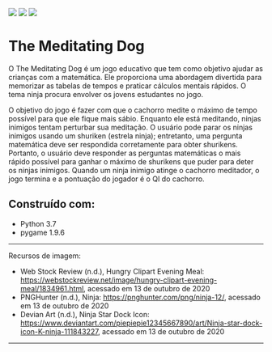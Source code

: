[![](https://img.shields.io/badge/author-Arthur--Ryan-orange)](https://github.com/skryvag) [![](https://img.shields.io/badge/python-3.7+-blue)](https://python.org) [![](https://img.shields.io/badge/contributions-welcome-brightgreen)](https://github.com/skryvag)

# The Meditating Dog

O The Meditating Dog é um jogo educativo que tem como objetivo ajudar as crianças com a matemática. Ele proporciona uma abordagem divertida para memorizar as tabelas de tempos e praticar cálculos mentais rápidos. O tema ninja procura envolver os jovens estudantes no jogo.

O objetivo do jogo é fazer com que o cachorro medite o máximo de tempo possível para que ele fique mais sábio. Enquanto ele está meditando, ninjas inimigos tentam perturbar sua meditação. O usuário pode parar os ninjas inimigos usando um shuriken (estrela ninja); entretanto, uma pergunta matemática deve ser respondida corretamente para obter shurikens. Portanto, o usuário deve responder as perguntas matemáticas o mais rápido possível para ganhar o máximo de shurikens que puder para deter os ninjas inimigos. Quando um ninja inimigo atinge o cachorro meditador, o jogo termina e a pontuação do jogador é o QI do cachorro.

## Construído com:
- Python 3.7
- pygame 1.9.6


---
Recursos de imagem:
- Web Stock Review (n.d.), Hungry Clipart Evening Meal: https://webstockreview.net/image/hungry-clipart-evening-meal/1834961.html, acessado em 13 de outubro de 2020
- PNGHunter (n.d.), Ninja: https://pnghunter.com/png/ninja-12/, acessado em 13 de outubro de 2020
- Devian Art (n.d.), Ninja Star Dock Icon: https://www.deviantart.com/piepiepie12345667890/art/Ninja-star-dock-icon-K-ninja-111843227, acessado em 13 de outubro de 2020
---
